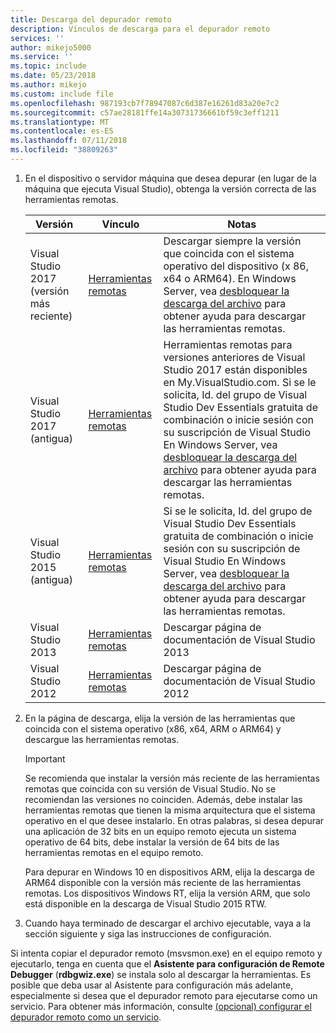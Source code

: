 ```yaml
---
title: Descarga del depurador remoto
description: Vínculos de descarga para el depurador remoto
services: ''
author: mikejo5000
ms.service: ''
ms.topic: include
ms.date: 05/23/2018
ms.author: mikejo
ms.custom: include file
ms.openlocfilehash: 987193cb7f78947087c6d387e16261d83a20e7c2
ms.sourcegitcommit: c57ae28181ffe14a30731736661bf59c3eff1211
ms.translationtype: MT
ms.contentlocale: es-ES
ms.lasthandoff: 07/11/2018
ms.locfileid: "38809263"
---
```

1.  En el dispositivo o servidor máquina que desea depurar (en lugar de la máquina que ejecuta Visual Studio), obtenga la versión correcta de las herramientas remotas.

    |Versión|Vínculo|Notas|
    |-|-|-|
    |Visual Studio 2017 (versión más reciente)|[Herramientas remotas](https://visualstudio.microsoft.com/downloads/?q=remote+tools#remote-tools-for-visual-studio-2017)|Descargar siempre la versión que coincida con el sistema operativo del dispositivo (x 86, x64 o ARM64). En Windows Server, vea [desbloquear la descarga del archivo](../../debugger/remote-debugging.md#unblock_msvsmon) para obtener ayuda para descargar las herramientas remotas.|
    |Visual Studio 2017 (antigua)|[Herramientas remotas](https://my.visualstudio.com/Downloads?q=remote%20tools%20visual%20studio%202017)|Herramientas remotas para versiones anteriores de Visual Studio 2017 están disponibles en My.VisualStudio.com. Si se le solicita, Id. del grupo de Visual Studio Dev Essentials gratuita de combinación o inicie sesión con su suscripción de Visual Studio En Windows Server, vea [desbloquear la descarga del archivo](../../debugger/remote-debugging.md#unblock_msvsmon) para obtener ayuda para descargar las herramientas remotas.|
    |Visual Studio 2015 (antigua)|[Herramientas remotas](https://my.visualstudio.com/Downloads?q=remote%20tools%20visual%20studio%202015)|Si se le solicita, Id. del grupo de Visual Studio Dev Essentials gratuita de combinación o inicie sesión con su suscripción de Visual Studio En Windows Server, vea [desbloquear la descarga del archivo](../../debugger/remote-debugging.md#unblock_msvsmon) para obtener ayuda para descargar las herramientas remotas.|
    |Visual Studio 2013|[Herramientas remotas](https://msdn.microsoft.com/library/bt727f1t(v=vs.120).aspx#BKMK_Installing_the_Remote_Tools)|Descargar página de documentación de Visual Studio 2013|
    |Visual Studio 2012|[Herramientas remotas](https://msdn.microsoft.com/library/bt727f1t(v=vs.110).aspx#BKMK_Installing_the_Remote_Tools)|Descargar página de documentación de Visual Studio 2012|

2.  En la página de descarga, elija la versión de las herramientas que coincida con el sistema operativo (x86, x64, ARM o ARM64) y descargue las herramientas remotas.

    > [!IMPORTANT]
    >  Se recomienda que instalar la versión más reciente de las herramientas remotas que coincida con su versión de Visual Studio. No se recomiendan las versiones no coinciden. Además, debe instalar las herramientas remotas que tienen la misma arquitectura que el sistema operativo en el que desee instalarlo. En otras palabras, si desea depurar una aplicación de 32 bits en un equipo remoto ejecuta un sistema operativo de 64 bits, debe instalar la versión de 64 bits de las herramientas remotas en el equipo remoto.
    >
    >  Para depurar en Windows 10 en dispositivos ARM, elija la descarga de ARM64 disponible con la versión más reciente de las herramientas remotas.  Los dispositivos Windows RT, elija la versión ARM, que solo está disponible en la descarga de Visual Studio 2015 RTW.

3.  Cuando haya terminado de descargar el archivo ejecutable, vaya a la sección siguiente y siga las instrucciones de configuración.

Si intenta copiar el depurador remoto (msvsmon.exe) en el equipo remoto y ejecutarlo, tenga en cuenta que el **Asistente para configuración de Remote Debugger** (**rdbgwiz.exe**) se instala solo al descargar la herramientas. Es posible que deba usar al Asistente para configuración más adelante, especialmente si desea que el depurador remoto para ejecutarse como un servicio. Para obtener más información, consulte [(opcional) configurar el depurador remoto como un servicio](../../debugger/remote-debugging.md#bkmk_configureService).
